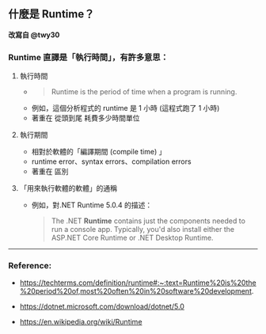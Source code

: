 ## 什麼是 Runtime？

**改寫自 @twy30**

### Runtime 直譯是「執行時間」，有許多意思：

1. 執行時間
   * > Runtime is the period of time when a program is running.
   * 例如，這個分析程式的 runtime 是 1 小時 (這程式跑了 1 小時)
   * 著重在 從頭到尾 耗費多少時間單位

2. 執行期間
   * 相對於軟體的「編譯期間 (compile time) 」
   * runtime error、syntax errors、compilation errors
   * 著重在 區別

3. 「用來執行軟體的軟體」的通稱
   * 例如，對.NET Runtime 5.0.4 的描述：
     > The .NET **Runtime** contains just the components needed to run a console app. Typically, you'd also install either the ASP.NET Core Runtime or .NET Desktop Runtime.
     

---

### Reference: 
* https://techterms.com/definition/runtime#:~:text=Runtime%20is%20the%20period%20of,most%20often%20in%20software%20development.

* https://dotnet.microsoft.com/download/dotnet/5.0

* https://en.wikipedia.org/wiki/Runtime